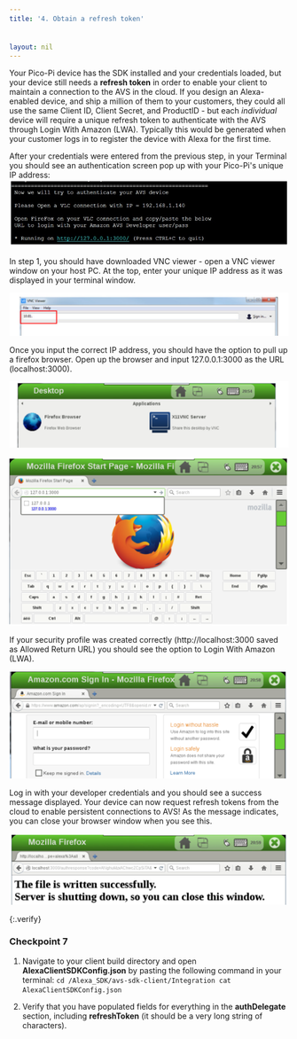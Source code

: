 ```yaml
---
title: '4. Obtain a refresh token'


layout: nil
---
```


Your Pico-Pi device has the SDK installed and your credentials loaded, but your device still needs a **refresh token** in order to enable your client to maintain a connection to the AVS in the cloud.  If you design an Alexa-enabled device, and ship a million of them to your customers, they could all use the same Client ID, Client Secret, and ProductID - but each *individual* device will require a unique refresh token to authenticate with the AVS through Login With Amazon (LWA).  Typically this would be generated when your customer logs in to register the device with Alexa for the first time.  

After your credentials were entered from the previous step, in your Terminal you should see an authentication screen pop up with your Pico-Pi's unique IP address:
![ip_address](../assets/ip_address.PNG)

In step 1, you should have downloaded VNC viewer - open a VNC viewer window on your host PC.  At the top, enter your unique IP address as it was displayed in your terminal window. 

![VNC_viewer](../assets/VNC_viewer.PNG)

Once you input the correct IP address, you should have the option to pull up a firefox browser.  Open up the browser and input 127.0.0.1:3000 as the URL (localhost:3000).  

![VNC_firefox](../assets/VNC_firefox.PNG)

![VNC_Address](../assets/VNC_Address.PNG)

If your security profile was created correctly (http://localhost:3000 saved as Allowed Return URL) you should see the option to Login With Amazon (LWA).  

![VNC_login](../assets/VNC_login.PNG)

Log in with your developer credentials and you should see a success message displayed.  Your device can now request refresh tokens from the cloud to enable persistent connections to AVS!  As the message indicates, you can close your browser window when you see this.

![VNC_success](../assets/VNC_success.PNG)

{:.verify}
### Checkpoint 7

1. Navigate to your client build directory and open **AlexaClientSDKConfig.json** by pasting the following command in your terminal:
`cd /Alexa_SDK/avs-sdk-client/Integration
cat AlexaClientSDKConfig.json`

2. Verify that you have populated fields for everything in the **authDelegate** section, including **refreshToken** (it should be a very long string of characters).
